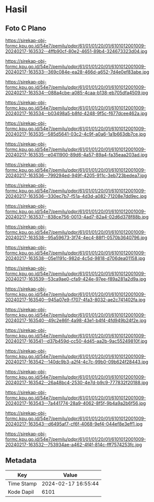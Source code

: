 # Hasil

## Foto C Plano

https://sirekap-obj-formc.kpu.go.id/54e7/pemilu/pdpr/61/01/01/20/01/6101012001009-20240217-163532--4ffb90cf-80e2-4651-89b4-324673323d04.jpg

https://sirekap-obj-formc.kpu.go.id/54e7/pemilu/pdpr/61/01/01/20/01/6101012001009-20240217-163533--369c084e-ea28-466d-a652-7d4e0ef83abe.jpg

https://sirekap-obj-formc.kpu.go.id/54e7/pemilu/pdpr/61/01/01/20/01/6101012001009-20240217-163534--088a4cbe-a085-4caa-b138-eb705dfa4509.jpg

https://sirekap-obj-formc.kpu.go.id/54e7/pemilu/pdpr/61/01/01/20/01/6101012001009-20240217-163534--b03498a5-b8fd-4248-9f5c-f677dcee462a.jpg

https://sirekap-obj-formc.kpu.go.id/54e7/pemilu/pdpr/61/01/01/20/01/6101012001009-20240217-163535--585d5641-03c2-4c9f-a0a6-1a1b663db7ce.jpg

https://sirekap-obj-formc.kpu.go.id/54e7/pemilu/pdpr/61/01/01/20/01/6101012001009-20240217-163535--e0411900-89d6-4a57-89a4-fa35eaa203ad.jpg

https://sirekap-obj-formc.kpu.go.id/54e7/pemilu/pdpr/61/01/01/20/01/6101012001009-20240217-163536--799294ed-949f-4205-911c-3eb723bedea7.jpg

https://sirekap-obj-formc.kpu.go.id/54e7/pemilu/pdpr/61/01/01/20/01/6101012001009-20240217-163536--330ec7b7-f51a-4d3d-a082-71208e7dd9ec.jpg

https://sirekap-obj-formc.kpu.go.id/54e7/pemilu/pdpr/61/01/01/20/01/6101012001009-20240217-163537--838ce756-0013-4ad7-82a4-02d6d378f88b.jpg

https://sirekap-obj-formc.kpu.go.id/54e7/pemilu/pdpr/61/01/01/20/01/6101012001009-20240217-163538--95a59673-3f74-4ec4-88f1-0570b3640796.jpg

https://sirekap-obj-formc.kpu.go.id/54e7/pemilu/pdpr/61/01/01/20/01/6101012001009-20240217-163538--05e1191c-982d-4c5d-9818-d706dea01158.jpg

https://sirekap-obj-formc.kpu.go.id/54e7/pemilu/pdpr/61/01/01/20/01/6101012001009-20240217-163539--53ca9ae0-cfa9-424e-97ee-f89a281a2d9a.jpg

https://sirekap-obj-formc.kpu.go.id/54e7/pemilu/pdpr/61/01/01/20/01/6101012001009-20240217-163540--945a07e9-f707-4fa3-8032-ae2c741402fa.jpg

https://sirekap-obj-formc.kpu.go.id/54e7/pemilu/pdpr/61/01/01/20/01/6101012001009-20240217-163540--49c2e86f-4a98-43e1-b4f4-4fd949b24f2e.jpg

https://sirekap-obj-formc.kpu.go.id/54e7/pemilu/pdpr/61/01/01/20/01/6101012001009-20240217-163541--d37b459d-cc50-4d45-aa2b-9ac55249810f.jpg

https://sirekap-obj-formc.kpu.go.id/54e7/pemilu/pdpr/61/01/01/20/01/6101012001009-20240217-163542--140dc9b3-a2f4-4c7c-99b0-09b624f28443.jpg

https://sirekap-obj-formc.kpu.go.id/54e7/pemilu/pdpr/61/01/01/20/01/6101012001009-20240217-163542--26a48bc4-2530-4e7d-b9c9-777832f20188.jpg

https://sirekap-obj-formc.kpu.go.id/54e7/pemilu/pdpr/61/01/01/20/01/6101012001009-20240217-163543--7a441774-28a9-4062-8f5f-9b4a9a2b6f56.jpg

https://sirekap-obj-formc.kpu.go.id/54e7/pemilu/pdpr/61/01/01/20/01/6101012001009-20240217-163543--d6495af7-cf6f-4068-9ef4-044ef8e3eff1.jpg

https://sirekap-obj-formc.kpu.go.id/54e7/pemilu/pdpr/61/01/01/20/01/6101012001009-20240217-163532--753934ae-a462-4f4f-814c-fff7574253fc.jpg


## Metadata

| Key        | Value               |
| ---------- | ------------------- |
| Time Stamp | 2024-02-17 16:55:44 |
| Kode Dapil | 6101                |



